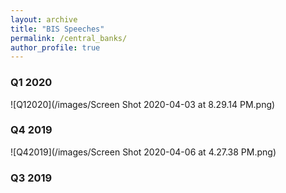 ```yaml
---
layout: archive
title: "BIS Speeches"
permalink: /central_banks/
author_profile: true
---
```


### Q1 2020

![Q12020](/images/Screen Shot 2020-04-03 at 8.29.14 PM.png)

### Q4 2019
![Q42019](/images/Screen Shot 2020-04-06 at 4.27.38 PM.png)

### Q3 2019

